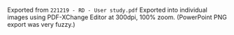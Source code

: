 Exported from `221219 - RD - User study.pdf`
Exported into individual images using PDF-XChange Editor at 300dpi, 100% zoom. (PowerPoint PNG export was very fuzzy.)
